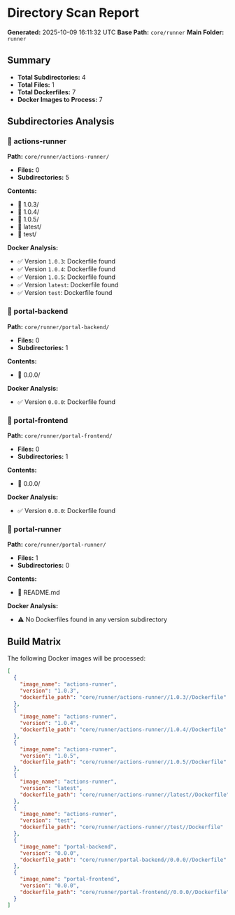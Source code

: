 # Directory Scan Report

**Generated:** 2025-10-09 16:11:32 UTC
**Base Path:** `core/runner`
**Main Folder:** `runner`

## Summary
- **Total Subdirectories:** 4
- **Total Files:** 1
- **Total Dockerfiles:** 7
- **Docker Images to Process:** 7

## Subdirectories Analysis

### 📂 actions-runner
**Path:** `core/runner/actions-runner/`

- **Files:** 0
- **Subdirectories:** 5

**Contents:**
- 📁 1.0.3/
- 📁 1.0.4/
- 📁 1.0.5/
- 📁 latest/
- 📁 test/

**Docker Analysis:**
- ✅ Version `1.0.3`: Dockerfile found
- ✅ Version `1.0.4`: Dockerfile found
- ✅ Version `1.0.5`: Dockerfile found
- ✅ Version `latest`: Dockerfile found
- ✅ Version `test`: Dockerfile found

### 📂 portal-backend
**Path:** `core/runner/portal-backend/`

- **Files:** 0
- **Subdirectories:** 1

**Contents:**
- 📁 0.0.0/

**Docker Analysis:**
- ✅ Version `0.0.0`: Dockerfile found

### 📂 portal-frontend
**Path:** `core/runner/portal-frontend/`

- **Files:** 0
- **Subdirectories:** 1

**Contents:**
- 📁 0.0.0/

**Docker Analysis:**
- ✅ Version `0.0.0`: Dockerfile found

### 📂 portal-runner
**Path:** `core/runner/portal-runner/`

- **Files:** 1
- **Subdirectories:** 0

**Contents:**
- 📄 README.md

**Docker Analysis:**
- ⚠️  No Dockerfiles found in any version subdirectory

## Build Matrix

The following Docker images will be processed:

```json
[
  {
    "image_name": "actions-runner",
    "version": "1.0.3",
    "dockerfile_path": "core/runner/actions-runner//1.0.3//Dockerfile"
  },
  {
    "image_name": "actions-runner",
    "version": "1.0.4",
    "dockerfile_path": "core/runner/actions-runner//1.0.4//Dockerfile"
  },
  {
    "image_name": "actions-runner",
    "version": "1.0.5",
    "dockerfile_path": "core/runner/actions-runner//1.0.5//Dockerfile"
  },
  {
    "image_name": "actions-runner",
    "version": "latest",
    "dockerfile_path": "core/runner/actions-runner//latest//Dockerfile"
  },
  {
    "image_name": "actions-runner",
    "version": "test",
    "dockerfile_path": "core/runner/actions-runner//test//Dockerfile"
  },
  {
    "image_name": "portal-backend",
    "version": "0.0.0",
    "dockerfile_path": "core/runner/portal-backend//0.0.0//Dockerfile"
  },
  {
    "image_name": "portal-frontend",
    "version": "0.0.0",
    "dockerfile_path": "core/runner/portal-frontend//0.0.0//Dockerfile"
  }
]
```
